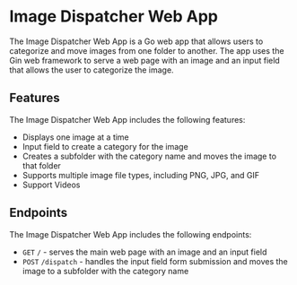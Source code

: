 # Image Dispatcher Web App

The Image Dispatcher Web App is a Go web app that allows users to categorize and move images from one folder to another. The app uses the Gin web framework to serve a web page with an image and an input field that allows the user to categorize the image.

## Features
The Image Dispatcher Web App includes the following features:

- Displays one image at a time
- Input field to create a category for the image
- Creates a subfolder with the category name and moves the image to that folder
- Supports multiple image file types, including PNG, JPG, and GIF
- Support Videos

## Endpoints
The Image Dispatcher Web App includes the following endpoints:

- `GET` `/` - serves the main web page with an image and an input field
- `POST` `/dispatch` - handles the input field form submission and moves the image to a subfolder with the category name
